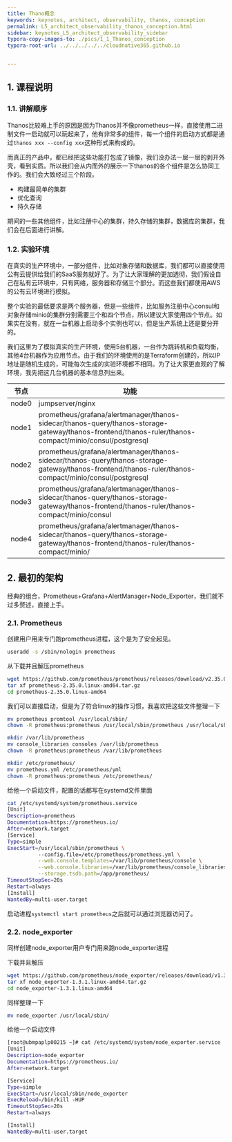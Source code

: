 ```yaml
---
title: Thano概念
keywords: keynotes, architect, observability, thanos, conception
permalink: L5_architect_observability_thanos_conception.html
sidebar: keynotes_L5_architect_observability_sidebar
typora-copy-images-to: ./pics/1_1_Thanos_conception
typora-root-url: ../../../../../cloudnative365.github.io


---
```


## 1. 课程说明

### 1.1. 讲解顺序

Thanos比较难上手的原因是因为Thanos并不像prometheus一样，直接使用二进制文件一启动就可以玩起来了，他有非常多的组件，每一个组件的启动方式都是通过`thanos xxx --config xxx`这种形式来构成的。

而真正的产品中，都已经把这些功能打包成了镜像，我们没办法一层一层的剥开外壳，看到实质。所以我们会从内而外的展示一下thanos的各个组件是怎么协同工作的。我们会大致经过三个阶段。

+ 构建最简单的集群
+ 优化查询
+ 持久存储

期间的一些其他组件，比如注册中心的集群，持久存储的集群，数据库的集群，我们会在后面进行讲解。

### 1.2. 实验环境

在真实的生产环境中，一部分组件，比如对象存储和数据库，我们都可以直接使用公有云提供给我们的SaaS服务就好了。为了让大家理解的更加透彻，我们假设自己在私有云环境中，只有网络，服务器和存储三个部分。而这些我们都使用AWS的公有云环境进行模拟。

整个实验的最低要求是两个服务器，但是一些组件，比如服务注册中心consul和对象存储minio的集群分别需要三个和四个节点，所以建议大家使用四个节点。如果实在没有，就在一台机器上启动多个实例也可以，但是生产系统上还是要分开的。

我们这里为了模拟真实的生产环境，使用5台机器，一台作为跳转机和负载均衡，其他4台机器作为应用节点。由于我们的环境使用的是Terraform创建的，所以IP地址是随机生成的，可能每次生成的实验环境都不相同。为了让大家更直观的了解环境，我先把这几台机器的基本信息列出来。

| 节点  | 功能                                                         |
| ----- | ------------------------------------------------------------ |
| node0 | jumpserver/nginx                                             |
| node1 | prometheus/grafana/alertmanager/thanos-sidecar/thanos-query/thanos-storage-gateway/thanos-frontend/thanos-ruler/thanos-compact/minio/consul/postgresql |
| node2 | prometheus/grafana/alertmanager/thanos-sidecar/thanos-query/thanos-storage-gateway/thanos-frontend/thanos-ruler/thanos-compact/minio/consul/postgresql |
| node3 | prometheus/grafana/alertmanager/thanos-sidecar/thanos-query/thanos-storage-gateway/thanos-frontend/thanos-ruler/thanos-compact/minio/consul |
| node4 | prometheus/grafana/alertmanager/thanos-sidecar/thanos-query/thanos-storage-gateway/thanos-frontend/thanos-ruler/thanos-compact/minio/ |

## 2. 最初的架构

经典的组合，Prometheus+Grafana+AlertManager+Node_Exporter，我们就不过多赘述，直接上手。

### 2.1. Prometheus

创建用户用来专门跑prometheus进程，这个是为了安全起见。

``` bash
useradd -s /sbin/nologin prometheus
```

从下载并且解压prometheus

``` bash
wget https://github.com/prometheus/prometheus/releases/download/v2.35.0/prometheus-2.35.0.linux-amd64.tar.gz
tar xf prometheus-2.35.0.linux-amd64.tar.gz
cd prometheus-2.35.0.linux-amd64
```

我们可以直接启动，但是为了符合linux的操作习惯，我喜欢把这些文件整理一下

``` bash
mv prometheus promtool /usr/local/sbin/
chown -R prometheus:prometheus /usr/local/sbin/prometheus /usr/local/sbin/promtool

mkdir /var/lib/prometheus
mv console_libraries consoles /var/lib/prometheus
chown -R prometheus:prometheus /var/lib/prometheus

mkdir /etc/prometheus/
mv prometheus.yml /etc/prometheus/yml
chown -R prometheus:prometheus /etc/prometheus/
```

给他一个启动文件，配置的话都写在systemd文件里面

``` bash
cat /etc/systemd/system/prometheus.service
[Unit]
Description=prometheus
Documentation=https://prometheus.io/
After=network.target
[Service]
Type=simple
ExecStart=/usr/local/sbin/prometheus \
          --config.file=/etc/prometheus/prometheus.yml \
          --web.console.templates=/var/lib/prometheus/console \
          --web.console.libraries=/var/lib/prometheus/console_libraries \
          --storage.tsdb.path=/app/prometheus/
TimeoutStopSec=20s
Restart=always
[Install]
WantedBy=multi-user.target
```

启动进程`systemctl start prometheus`之后就可以通过浏览器访问了。

### 2.2. node_exporter

同样创建node_exporter用户专门用来跑node_exporter进程

下载并且解压

``` bash
wget https://github.com/prometheus/node_exporter/releases/download/v1.3.1/node_exporter-1.3.1.linux-amd64.tar.gz
tar xf node_exporter-1.3.1.linux-amd64.tar.gz
cd node_exporter-1.3.1.linux-amd64
```

同样整理一下

``` bash
mv node_exporter /usr/local/sbin/
```

给他一个启动文件

``` bash
[root@ubmpaplp00215 ~]# cat /etc/systemd/system/node_exporter.service 
[Unit]
Description=node_exporter
Documentation=https://prometheus.io/
After=network.target

[Service]
Type=simple
ExecStart=/usr/local/sbin/node_exporter 
ExecReload=/bin/kill -HUP 
TimeoutStopSec=20s
Restart=always

[Install]
WantedBy=multi-user.target
```

